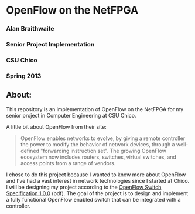 # OpenFlow on the NetFPGA

### Alan Braithwaite
### Senior Project Implementation
### CSU Chico
### Spring 2013

## About:

This repository is an implementation of OpenFlow on the NetFPGA for my senior project in Computer Engineering at CSU Chico.

A little bit about OpenFlow from their site:
> OpenFlow enables networks to evolve, by giving a remote controller the power to modify the behavior of network devices, through a well-defined "forwarding instruction set". The growing OpenFlow ecosystem now includes routers, switches, virtual switches, and access points from a range of vendors.

I chose to do this project because I wanted to know more about OpenFlow and I've had a vast interest in network technologies since I started at Chico.  I will be designing my project according to the [OpenFlow Switch Specification 1.0.0](http://www.openflow.org/documents/openflow-spec-v1.0.0.pdf) (pdf).  The goal of the project is to design and implement a fully functional OpenFlow enabled switch that can be integrated with a controller. 
